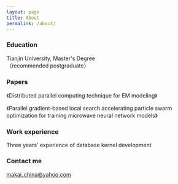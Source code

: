 ```yaml
---
layout: page
title: About
permalink: /about/
---
```


### Education  

Tianjin University, Master's Degree   
（recommended postgraduate）   

### Papers  

《Distributed parallel computing technique for EM modeling》   

《Parallel gradient-based local search accelerating particle swarm optimization for training microwave neural network models》  


### Work experience

Three years' experience of database kernel development 

### Contact me

[makai_china@yahoo.com](mailto:makai_china@yahoo.com)
